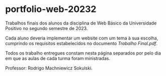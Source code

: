 # portfolio-web-20232
Trabalhos finais dos alunos da disciplina de Web Básico da Universidade Positivo no segundo semestre de 2023.

Cada aluno deveria implementar um website com um tema à sua escolha, cumprindo os requisitos estabelecidos no documento *Trabalho Final.pdf*.

Todos os trabalho entregues constam nesta página separados por pelo dia em que as aulas de cada turma foram ministradas.

Professor: Rodrigo Machniewicz Sokulski.
